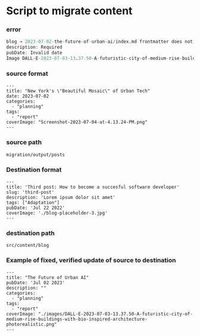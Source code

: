 # Script to migrate content

### error
```r
blog → 2023-07-02-the-future-of-urban-ai/index.md frontmatter does not match collection schema.
description: Required
pubDate: Invalid date
Image DALL·E-2023-07-03-13.37.50-A-futuristic-city-of-medium-rise-buildings-with-bio-inspired-architecture-photorealistic.png does not exist. Is the path correct?
```

### source format
```
---
title: "New York's \"Beautiful Mosaic\" of Urban Tech"
date: 2023-07-02
categories: 
  - "planning"
tags: 
  - "report"
coverImage: "Screenshot-2023-07-04-at-4.13.24-PM.png"
---
```

### source path
`migration/output/posts`

### Destination format
```
---
title: 'Third post: How to become a succesful software developer'
slug: 'third-post'
description: 'Lorem ipsum dolor sit amet'
tags: ["Adaptation"]
pubDate: 'Jul 22 2022'
coverImage: './blog-placeholder-3.jpg'
---
```

### destination path
`src/content/blog`

### Example of fixed, verified update of source to destination

```
---
title: "The Future of Urban AI"
pubDate: 'Jul 02 2023'
description: ""
categories: 
  - "planning"
tags: 
  - "report"
coverImage: "./images/DALL·E-2023-07-03-13.37.50-A-futuristic-city-of-medium-rise-buildings-with-bio-inspired-architecture-photorealistic.png"
---
```